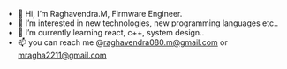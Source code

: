 - 👋 Hi, I’m Raghavendra.M, Firmware Engineer.
- 👀 I’m interested in new technologies, new programming languages etc..
- 🌱 I’m currently learning react, c++, system design..
- 📫 you can reach me @raghavendra080.m@gmail.com or mragha2211@gmail.com

<!---
mraghav22/mraghav22 is a ✨ special ✨ repository because its `README.md` (this file) appears on your GitHub profile.
You can click the Preview link to take a look at your changes.
--->
